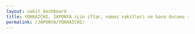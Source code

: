 ```yaml
---
layout: vakit_dashboard
title: YOKKAICHI, JAPONYA için iftar, namaz vakitleri ve hava durumu - ilçe/eyalet seç
permalink: /JAPONYA/YOKKAICHI/
---
```


<script type="text/javascript">
  var GLOBAL_COUNTRY = 'JAPONYA';
  var GLOBAL_CITY = 'YOKKAICHI';
  var GLOBAL_STATE = '';
  var lat = 72;
  var lon = 21;
</script>
